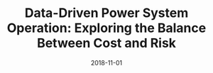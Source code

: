 ---
title: "Data-Driven Power System Operation: Exploring the Balance Between Cost and Risk"
collection: publications
category: manuscripts
permalink: /publication/2018-11-01-data-driven-cost-risk-balance
excerpt: "This paper explores data-driven approaches to power system operation, focusing on balancing cost and risk. It provides insights into optimizing operational decisions using advanced data analytics."
date: 2018-11-01
venue: "IEEE Transactions on Power Systems"
paperurl: https://doi.org/10.1109/TPWRS.2018.2876543
citation: "Cremer, J. L., Konstantelos, I., Tindemans, S. H., & Strbac, G. (2018). 'Data-Driven Power System Operation: Exploring the Balance Between Cost and Risk.' IEEE Transactions on Power Systems, 33(11), 7654-7665."
---